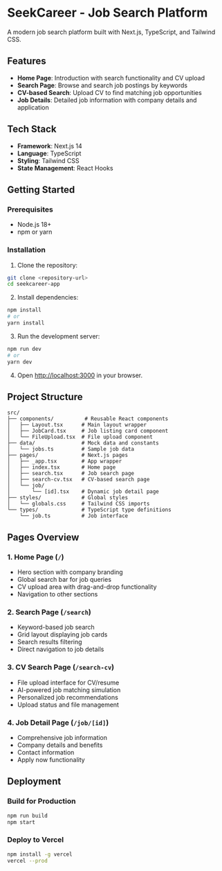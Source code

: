# SeekCareer - Job Search Platform

A modern job search platform built with Next.js, TypeScript, and Tailwind CSS.

## Features

- **Home Page**: Introduction with search functionality and CV upload
- **Search Page**: Browse and search job postings by keywords
- **CV-based Search**: Upload CV to find matching job opportunities
- **Job Details**: Detailed job information with company details and application

## Tech Stack

- **Framework**: Next.js 14
- **Language**: TypeScript
- **Styling**: Tailwind CSS
- **State Management**: React Hooks

## Getting Started

### Prerequisites

- Node.js 18+ 
- npm or yarn

### Installation

1. Clone the repository:
```bash
git clone <repository-url>
cd seekcareer-app
```

2. Install dependencies:
```bash
npm install
# or
yarn install
```

3. Run the development server:
```bash
npm run dev
# or
yarn dev
```

4. Open [http://localhost:3000](http://localhost:3000) in your browser.

## Project Structure

```
src/
├── components/          # Reusable React components
│   ├── Layout.tsx      # Main layout wrapper
│   ├── JobCard.tsx     # Job listing card component
│   └── FileUpload.tsx  # File upload component
├── data/               # Mock data and constants
│   └── jobs.ts         # Sample job data
├── pages/              # Next.js pages
│   ├── _app.tsx        # App wrapper
│   ├── index.tsx       # Home page
│   ├── search.tsx      # Job search page
│   ├── search-cv.tsx   # CV-based search page
│   └── job/
│       └── [id].tsx    # Dynamic job detail page
├── styles/             # Global styles
│   └── globals.css     # Tailwind CSS imports
└── types/              # TypeScript type definitions
    └── job.ts          # Job interface
```

## Pages Overview

### 1. Home Page (`/`)
- Hero section with company branding
- Global search bar for job queries
- CV upload area with drag-and-drop functionality
- Navigation to other sections

### 2. Search Page (`/search`)
- Keyword-based job search
- Grid layout displaying job cards
- Search results filtering
- Direct navigation to job details

### 3. CV Search Page (`/search-cv`)
- File upload interface for CV/resume
- AI-powered job matching simulation
- Personalized job recommendations
- Upload status and file management

### 4. Job Detail Page (`/job/[id]`)
- Comprehensive job information
- Company details and benefits
- Contact information
- Apply now functionality

## Deployment

### Build for Production
```bash
npm run build
npm start
```

### Deploy to Vercel
```bash
npm install -g vercel
vercel --prod
```